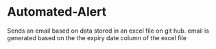 # Automated-Alert
Sends an email based on data stored in an excel file on git hub. email is generated based on the the expiry date column of the excel file
